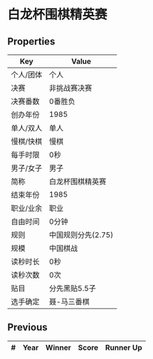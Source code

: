 # 白龙杯围棋精英赛

## Properties

| Key | Value |
| --- | ----- |
| 个人/团体 | 个人 |
| 决赛 | 非挑战赛决赛 |
| 决赛番数 | 0番胜负 |
| 创办年份 | 1985 |
| 单人/双人 | 单人 |
| 慢棋/快棋 | 慢棋 |
| 每手时限 | 0秒 |
| 男子/女子 | 男子 |
| 简称 | 白龙杯围棋精英赛 |
| 结束年份 | 1985 |
| 职业/业余 | 职业 |
| 自由时间 | 0分钟 |
| 规则 | 中国规则分先(2.75) |
| 规模 | 中国棋战 |
| 读秒时长 | 0秒 |
| 读秒次数 | 0次 |
| 贴目 | 分先黑贴5.5子 |
| 选手确定 | 聂-马三番棋 |

## Previous

| # | Year | Winner | Score | Runner Up |
| --- | --- | --- | --- | --- |

